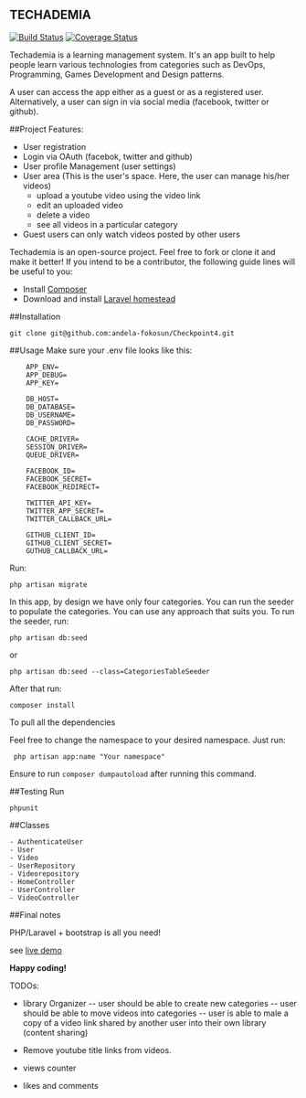 ## TECHADEMIA

[![Build Status](https://travis-ci.org/fokosun/Checkpoint4.svg?branch=master)](https://travis-ci.org/fokosun/Checkpoint4)
[![Coverage Status](https://coveralls.io/repos/andela-fokosun/Checkpoint4/badge.svg?branch=master&service=github)](https://coveralls.io/github/andela-fokosun/Checkpoint4?branch=master)

Techademia is a learning management system. It's an app built to help people learn various technologies from categories such as DevOps, Programming, Games Development and Design patterns. 

A user can access the app either as a guest or as a registered user. Alternatively, a user can sign in via social media (facebook, twitter or github).


##Project Features:

- User registration
- Login via OAuth (facebok, twitter and github)
- User profile Management (user settings)
- User area (This is the user's space. Here, the user can manage his/her videos)
    - upload a youtube video using the video link
    - edit an uploaded video
    - delete a video
    - see all videos in a particular category
- Guest users can only watch videos posted by other users


Techademia is an open-source project. Feel free to fork or clone it and make it better! If you intend to be a contributor, the following guide lines will be useful to you:

- Install [Composer](https://getcomposer.org/doc/00-intro.md)
- Download and install [Laravel homestead](https://laravel.com/docs/5.1/homestead)


##Installation

    git clone git@github.com:andela-fokosun/Checkpoint4.git

##Usage
Make sure your .env file looks like this:

```
    APP_ENV=
    APP_DEBUG=
    APP_KEY=

    DB_HOST=
    DB_DATABASE=
    DB_USERNAME=
    DB_PASSWORD=

    CACHE_DRIVER=
    SESSION_DRIVER=
    QUEUE_DRIVER=

    FACEBOOK_ID=
    FACEBOOK_SECRET=
    FACEBOOK_REDIRECT=

    TWITTER_API_KEY=
    TWITTER_APP_SECRET=
    TWITTER_CALLBACK_URL=

    GITHUB_CLIENT_ID=
    GITHUB_CLIENT_SECRET=
    GUTHUB_CALLBACK_URL=

```

Run:

    php artisan migrate

In this app, by design we have only four categories. You can run the seeder to populate the categories. You can use any approach that suits you. To run the seeder, run:

    php artisan db:seed

or

    php artisan db:seed --class=CategoriesTableSeeder


After that run:

    composer install

To pull all the dependencies


Feel free to change the namespace to your desired namespace. Just run:

     php artisan app:name "Your namespace"


Ensure to run `composer dumpautoload` after running this command.


##Testing
Run

    phpunit

##Classes

    - AuthenticateUser
    - User
    - Video
    - UserRepository
    - Videorepository
    - HomeController
    - UserController
    - VideoController


##Final notes

PHP/Laravel + bootstrap is all you need!

see [live demo](http://techademia.herokuapp.com/)

**Happy coding!**


TODOs:
- library Organizer
-- user should be able to create new categories
-- user should be able to move videos into categories
-- user is able to male a copy of a video link shared by another user into their own library (content sharing)

- Remove youtube title links from videos.

- views counter

- likes and comments

